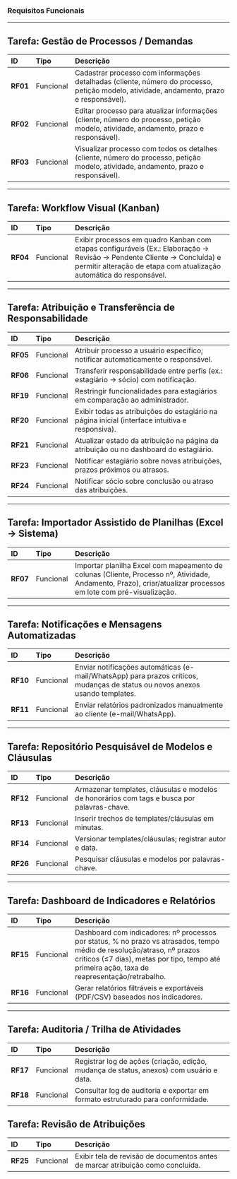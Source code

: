### Requisitos Funcionais

---

## Tarefa: Gestão de Processos / Demandas

| ID | Tipo | Descrição |
| :--- | :--- | :--- |
| **RF01** | Funcional | Cadastrar processo com informações detalhadas (cliente, número do processo, petição modelo, atividade, andamento, prazo e responsável). |
| **RF02** | Funcional | Editar processo para atualizar informações (cliente, número do processo, petição modelo, atividade, andamento, prazo e responsável). |
| **RF03** | Funcional | Visualizar processo com todos os detalhes (cliente, número do processo, petição modelo, atividade, andamento, prazo e responsável). |

---

## Tarefa: Workflow Visual (Kanban)

| ID | Tipo | Descrição |
| :--- | :--- | :--- |
| **RF04** | Funcional | Exibir processos em quadro Kanban com etapas configuráveis (Ex.: Elaboração → Revisão → Pendente Cliente → Concluída) e permitir alteração de etapa com atualização automática do responsável. |

---

## Tarefa: Atribuição e Transferência de Responsabilidade

| ID | Tipo | Descrição |
| :--- | :--- | :--- |
| **RF05** | Funcional | Atribuir processo a usuário específico; notificar automaticamente o responsável. |
| **RF06** | Funcional | Transferir responsabilidade entre perfis (ex.: estagiário → sócio) com notificação. |
| **RF19** | Funcional | Restringir funcionalidades para estagiários em comparação ao administrador. |
| **RF20** | Funcional | Exibir todas as atribuições do estagiário na página inicial (interface intuitiva e responsiva). |
| **RF21** | Funcional | Atualizar estado da atribuição na página da atribuição ou no dashboard do estagiário. |
| **RF23** | Funcional | Notificar estagiário sobre novas atribuições, prazos próximos ou atrasos. |
| **RF24** | Funcional | Notificar sócio sobre conclusão ou atraso das atribuições. |

---

## Tarefa: Importador Assistido de Planilhas (Excel → Sistema)

| ID | Tipo | Descrição |
| :--- | :--- | :--- |
| **RF07** | Funcional | Importar planilha Excel com mapeamento de colunas (Cliente, Processo nº, Atividade, Andamento, Prazo), criar/atualizar processos em lote com pré-visualização. |

---

## Tarefa: Notificações e Mensagens Automatizadas

| ID | Tipo | Descrição |
| :--- | :--- | :--- |
| **RF10** | Funcional | Enviar notificações automáticas (e-mail/WhatsApp) para prazos críticos, mudanças de status ou novos anexos usando templates. |
| **RF11** | Funcional | Enviar relatórios padronizados manualmente ao cliente (e-mail/WhatsApp). |

---

## Tarefa: Repositório Pesquisável de Modelos e Cláusulas

| ID | Tipo | Descrição |
| :--- | :--- | :--- |
| **RF12** | Funcional | Armazenar templates, cláusulas e modelos de honorários com tags e busca por palavras-chave. |
| **RF13** | Funcional | Inserir trechos de templates/cláusulas em minutas. |
| **RF14** | Funcional | Versionar templates/cláusulas; registrar autor e data. |
| **RF26** | Funcional | Pesquisar cláusulas e modelos por palavras-chave. |

---

## Tarefa: Dashboard de Indicadores e Relatórios

| ID | Tipo | Descrição |
| :--- | :--- | :--- |
| **RF15** | Funcional | Dashboard com indicadores: nº processos por status, % no prazo vs atrasados, tempo médio de resolução/atraso, nº prazos críticos (≤7 dias), metas por tipo, tempo até primeira ação, taxa de reapresentação/retrabalho. |
| **RF16** | Funcional | Gerar relatórios filtráveis e exportáveis (PDF/CSV) baseados nos indicadores. |

---

## Tarefa: Auditoria / Trilha de Atividades

| ID | Tipo | Descrição |
| :--- | :--- | :--- |
| **RF17** | Funcional | Registrar log de ações (criação, edição, mudança de status, anexos) com usuário e data. |
| **RF18** | Funcional | Consultar log de auditoria e exportar em formato estruturado para conformidade. |

## Tarefa: Revisão de Atribuições

| ID | Tipo | Descrição |
| :--- | :--- | :--- |
| **RF25** | Funcional | Exibir tela de revisão de documentos antes de marcar atribuição como concluída. |
